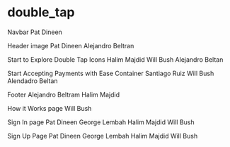 # double_tap

Navbar
Pat Dineen

Header image
Pat Dineen
Alejandro Beltran

Start to Explore Double Tap Icons
Halim Majdid
Will Bush
Alejandro Beltan

Start Accepting Payments with Ease Container
Santiago Ruiz
Will Bush
Alendadro Beltan

Footer
Alejandro Beltram
Halim Majdid

How it Works page
Will Bush

Sign In page
Pat Dineen
George Lembah
Halim Majdid
Will Bush

Sign Up Page
Pat Dineen
George Lembah
Halim Majdid
Will Bush